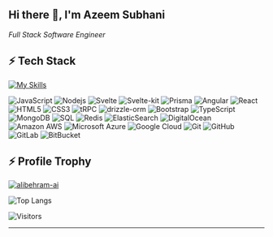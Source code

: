 ## Hi there 👋, I'm Azeem Subhani
<p><em>Full Stack Software Engineer
</em></p>
 
 
## ⚡ Tech Stack
[![My Skills](https://skillicons.dev/icons?i=ts,html,css,tailwind,nest,svelte,astro,react,nextjs,vue,nuxtjs,angular,js,aws,azure,docker,kubernetes,bash,jenkins,prisma,mongodb,postgres,sql)](https://skillicons.dev)
 
![JavaScript](https://img.shields.io/badge/-JavaScript-black?style=flat-square&logo=javascript)
![Nodejs](https://img.shields.io/badge/-Nodejs-black?style=flat-square&logo=Node.js)
![Svelte](https://img.shields.io/badge/svelte-kit?style=flat&logo=svelte&color=orange&link=https://kit.svelte.dev/)
![Svelte-kit](https://img.shields.io/badge/svelte-kit?style=flat&logo=svelte&logoColor=white&label=svelte-kit&color=orange&link=https://kit.svelte.dev/)
![Prisma](https://img.shields.io/badge/prisma-orm?style=flat&logo=prisma&logoColor=white&color=purple&link=prisma.io)
![Angular](https://img.shields.io/badge/-Angular-red?style=flat-square&logo=angular)
![React](https://img.shields.io/badge/-React-black?style=flat-square&logo=react)
![HTML5](https://img.shields.io/badge/-HTML5-E34F26?style=flat-square&logo=html5&logoColor=white)
![CSS3](https://img.shields.io/badge/-CSS3-1572B6?style=flat-square&logo=css3)
![tRPC](https://img.shields.io/badge/tRPC-blue)
![drizzle-orm](https://img.shields.io/badge/drizzle-orm?style=flat&logo=drizzle&logoColor=white&labelColor=orange&color=orange&link=https%3A%2F%2Form.drizzle.team%2F)
![Bootstrap](https://img.shields.io/badge/-Bootstrap-563D7C?style=flat-square&logo=bootstrap)
![TypeScript](https://img.shields.io/badge/-TypeScript-007ACC?style=flat-square&logo=typescript)
![MongoDB](https://img.shields.io/badge/-MongoDB-black?style=flat-square&logo=mongodb)
![SQL](https://img.shields.io/badge/sql-blue)
![Redis](https://img.shields.io/badge/-Redis-black?style=flat-square&logo=Redis)
![ElasticSearch](https://img.shields.io/badge/-ElasticSearch-005571?style=flat-square&logo=elasticsearch)
![DigitalOcean](https://img.shields.io/badge/-Digital%20Ocean-darkblue?style=flat-square&logo=digitalocean)
![Amazon AWS](https://img.shields.io/badge/Amazon%20AWS-232F3E?style=flat-square&logo=amazon-aws)
![Microsoft Azure](https://img.shields.io/badge/Microsoft%20Azure-232F7E?style=flat-square&logo=microsoft-azure)
![Google Cloud](https://img.shields.io/badge/Google%20Cloud-black?style=flat-square&logo=google-cloud)
![Git](https://img.shields.io/badge/-Git-black?style=flat-square&logo=git)
![GitHub](https://img.shields.io/badge/-GitHub-181717?style=flat-square&logo=github)
![GitLab](https://img.shields.io/badge/-GitLab-FCA121?style=flat-square&logo=gitlab)
![BitBucket](https://img.shields.io/badge/-BitBucket-darkblue?style=flat-square&logo=bitbucket)

 
## ⚡ Profile Trophy
<p align="left"> <a href="https://github.com/ryo-ma/github-profile-trophy"><img src="https://github-profile-trophy.vercel.app/?username=alibehram-ai" alt="alibehram-ai" /></a> </p>
 
![Top Langs](https://github-readme-stats.vercel.app/api/top-langs/?username=Azeem-Subhani&hide=TeX&layout=compact)
 
![Visitors](https://api.visitorbadge.io/api/visitors?path=https%3A%2F%2Fgithub.com%2Fakashakki%2Fakashakki&label=Visitors%20Today&countColor=%23f0b354)
 
 

---
